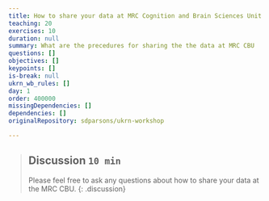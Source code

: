 ```yaml
---
title: How to share your data at MRC Cognition and Brain Sciences Unit (Roni Tibon)
teaching: 20
exercises: 10
duration: null
summary: What are the precedures for sharing the the data at MRC CBU
questions: []
objectives: []
keypoints: []
is-break: null
ukrn_wb_rules: []
day: 1
order: 400000
missingDependencies: []
dependencies: []
originalRepository: sdparsons/ukrn-workshop

---
```

> ## Discussion `10 min`
> Please feel free to ask any questions about how to share your data at the MRC CBU.
{: .discussion}
